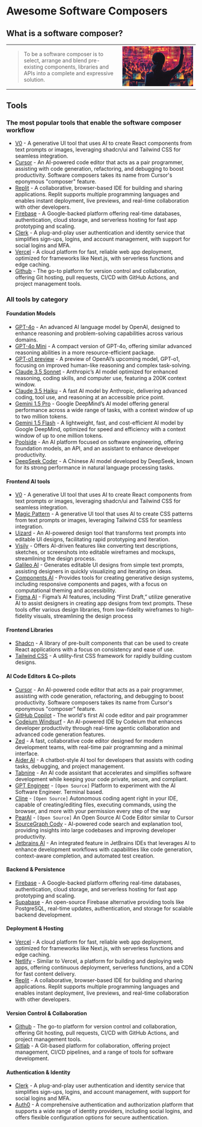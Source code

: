 # Awesome Software Composers

## What is a software composer?
<table>
<tr>
<td width="60%">

> To be a software composer is to select, arrange and blend pre-existing components, libraries and APIs into a complete and expressive solution.

</td>
<td width="40%">
<img src="./media/software-composer-image.jpeg" alt="Software composer silhouette against glowing code and crowd" width="100%" />
</td>
</tr>
</table>

## Tools

### The most popular tools that enable the software composer workflow

- [V0](https://v0.dev) - A generative UI tool that uses AI to create React components from text prompts or images, leveraging shadcn/ui and Tailwind CSS for seamless integration.
- [Cursor](https://www.cursor.com) - An AI-powered code editor that acts as a pair programmer, assisting with code generation, refactoring, and debugging to boost productivity. Software composers takes its name from Cursor's eponymous "composer" feature.
- [Replit](https://replit.com) - A collaborative, browser-based IDE for building and sharing applications. Replit supports multiple programming languages and enables instant deployment, live previews, and real-time collaboration with other developers.
- [Firebase](https://firebase.google.com) - A Google-backed platform offering real-time databases, authentication, cloud storage, and serverless hosting for fast app prototyping and scaling.
- [Clerk](https://clerk.com) - A plug-and-play user authentication and identity service that simplifies sign-ups, logins, and account management, with support for social logins and MFA.
- [Vercel](https://vercel.com) - A cloud platform for fast, reliable web app deployment, optimized for frameworks like Next.js, with serverless functions and edge caching.
- [Github](https://github.com) - The go-to platform for version control and collaboration, offering Git hosting, pull requests, CI/CD with GitHub Actions, and project management tools.

### All tools by category

#### Foundation Models 

- [GPT-4o](https://openai.com/product/gpt-4o) - An advanced AI language model by OpenAI, designed to enhance reasoning and problem-solving capabilities across various domains.
- [GPT-4o Mini](https://openai.com/product/gpt-4o-mini) - A compact version of GPT-4o, offering similar advanced reasoning abilities in a more resource-efficient package.
- [GPT-o1 preview](https://openai.com/product/gpt-o1-preview) - A preview of OpenAI’s upcoming model, GPT-o1, focusing on improved human-like reasoning and complex task-solving.
- [Claude 3.5 Sonnet](https://www.anthropic.com/claude/sonnet) - Anthropic’s AI model optimized for enhanced reasoning, coding skills, and computer use, featuring a 200K context window.
- [Claude 3.5 Haiku](https://www.anthropic.com/claude/haiku) - A fast AI model by Anthropic, delivering advanced coding, tool use, and reasoning at an accessible price point.
- [Gemini 1.5 Pro](https://deepmind.google/technologies/gemini/pro/) - Google DeepMind’s AI model offering general performance across a wide range of tasks, with a context window of up to two million tokens.
- [Gemini 1.5 Flash](https://deepmind.google/technologies/gemini/flash/) - A lightweight, fast, and cost-efficient AI model by Google DeepMind, optimized for speed and efficiency with a context window of up to one million tokens.
- [Poolside](https://poolside.ai/) - An AI platform focused on software engineering, offering foundation models, an API, and an assistant to enhance developer productivity.
- [DeepSeek Coder](https://deepseekcoder.github.io/) - A Chinese AI model developed by DeepSeek, known for its strong performance in natural language processing tasks.


#### Frontend AI tools

- [V0](https://v0.dev) - A generative UI tool that uses AI to create React components from text prompts or images, leveraging shadcn/ui and Tailwind CSS for seamless integration.
- [Magic Pattern](https://www.magicpattern.design) - A generative UI tool that uses AI to create CSS patterns from text prompts or images, leveraging Tailwind CSS for seamless integration.
- [Uizard](https://uizard.io) - An AI-powered design tool that transforms text prompts into editable UI designs, facilitating rapid prototyping and iteration.
- [Visily](https://www.visily.ai) - Offers AI-driven features like converting text descriptions, sketches, or screenshots into editable wireframes and mockups, streamlining the design process.
- [Galileo AI](https://www.usegalileo.ai) - Generates editable UI designs from simple text prompts, assisting designers in quickly visualizing and iterating on ideas.
- [Components AI](https://components.ai) - Provides tools for creating generative design systems, including responsive components and pages, with a focus on computational theming and accessibility.
- [Figma AI](https://www.figma.com/ai/) - Figma’s AI features, including “First Draft,” utilize generative AI to assist designers in creating app designs from text prompts. These tools offer various design libraries, from low-fidelity wireframes to high-fidelity visuals, streamlining the design process

#### Frontend Libraries

- [Shadcn](https://ui.shadcn.com) - A library of pre-built components that can be used to create React applications with a focus on consistency and ease of use.
- [Tailwind CSS](https://tailwindcss.com) - A utility-first CSS framework for rapidly building custom designs.

#### AI Code Editors & Co-pilots

- [Cursor](https://www.cursor.com) - An AI-powered code editor that acts as a pair programmer, assisting with code generation, refactoring, and debugging to boost productivity. Software composers takes its name from Cursor's eponymous "composer" feature.
- [GitHub Copilot](https://github.com/features/copilot) - The world's first AI code editor and pair programmer
- [Codeium Windsurf](https://codeium.com) - An AI-powered IDE by Codeium that enhances developer productivity through real-time agentic collaboration and advanced code generation features.
- [Zed](https://zed.dev) - A fast, collaborative code editor designed for modern development teams, with real-time pair programming and a minimal interface.
- [Aider AI](https://www.aider.chat) - A chatbot-style AI tool for developers that assists with coding tasks, debugging, and project management.
- [Tabnine](https://www.tabnine.com) - An AI code assistant that accelerates and simplifies software development while keeping your code private, secure, and compliant.
- [GPT Engineer](https://github.com/gpt-engineer-org/gpt-engineer) - `[Open Source]` Platform to experiment with the AI Software Engineer. Terminal based.
- [Cline](https://github.com/cline/cline) - `[Open Source]` Autonomous coding agent right in your IDE, capable of creating/editing files, executing commands, using the browser, and more with your permission every step of the way
- [PearAI](https://trypear.ai/) - `[Open Source]` An Open Source AI Code Editor similar to Cursor
- [SourceGraph Cody](https://sourcegraph.com/cody) - AI-powered code search and explanation tool, providing insights into large codebases and improving developer productivity.
- [Jetbrains AI](https://www.jetbrains.com/ai) - An integrated feature in JetBrains IDEs that leverages AI to enhance development workflows with capabilities like code generation, context-aware completion, and automated test creation.

#### Backend & Persistence

- [Firebase](https://firebase.google.com) - A Google-backed platform offering real-time databases, authentication, cloud storage, and serverless hosting for fast app prototyping and scaling.
- [Supabase](https://supabase.com) - An open-source Firebase alternative providing tools like PostgreSQL, real-time updates, authentication, and storage for scalable backend development.

#### Deployment & Hosting

- [Vercel](https://vercel.com) - A cloud platform for fast, reliable web app deployment, optimized for frameworks like Next.js, with serverless functions and edge caching.
- [Netlify](https://www.netlify.com) - Similar to Vercel, a platform for building and deploying web apps, offering continuous deployment, serverless functions, and a CDN for fast content delivery.
- [Replit](https://replit.com) - A collaborative, browser-based IDE for building and sharing applications. Replit supports multiple programming languages and enables instant deployment, live previews, and real-time collaboration with other developers.

#### Version Control & Collaboration

- [Github](https://github.com) - The go-to platform for version control and collaboration, offering Git hosting, pull requests, CI/CD with GitHub Actions, and project management tools.
- [Gitlab](https://gitlab.com) - A Git-based platform for collaboration, offering project management, CI/CD pipelines, and a range of tools for software development.

#### Authentication & Identity

- [Clerk](https://clerk.com) - A plug-and-play user authentication and identity service that simplifies sign-ups, logins, and account management, with support for social logins and MFA.
- [Auth0](https://auth0.com) - A comprehensive authentication and authorization platform that supports a wide range of identity providers, including social logins, and offers flexible configuration options for secure authentication.








